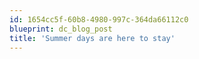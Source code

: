 ```yaml
---
id: 1654cc5f-60b8-4980-997c-364da66112c0
blueprint: dc_blog_post
title: 'Summer days are here to stay'
---
```

<div class="pp_items">
<div class="pp_item"><img style="max-width:100%;" src="http://static.pixelpipe.com/ee135669-62d8-46cc-9f07-e44aca5358db_b.jpg" alt="" /></div>
</div>